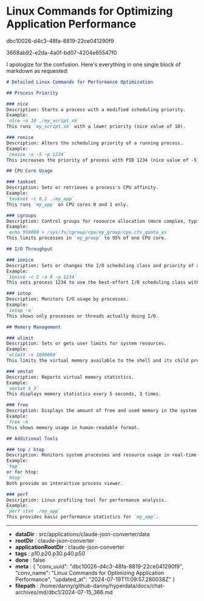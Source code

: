 # Linux Commands for Optimizing Application Performance

dbc10026-d4c3-48fa-8819-22ce041290f9

3668ab92-e2da-4a0f-bd07-4204e65547f0

 I apologize for the confusion. Here's everything in one single block of markdown as requested:

```markdown
# Detailed Linux Commands for Performance Optimization

## Process Priority

### nice
Description: Starts a process with a modified scheduling priority.
Example:
`nice -n 10 ./my_script.sh`
This runs `my_script.sh` with a lower priority (nice value of 10).

### renice
Description: Alters the scheduling priority of a running process.
Example:
`renice -n -5 -p 1234`
This increases the priority of process with PID 1234 (nice value of -5).

## CPU Core Usage

### taskset
Description: Sets or retrieves a process's CPU affinity.
Example:
`taskset -c 0,1 ./my_app`
This runs `my_app` on CPU cores 0 and 1 only.

### cgroups
Description: Control groups for resource allocation (more complex, typically configured via system files).
Example:
`echo 950000 > /sys/fs/cgroup/cpu/my_group/cpu.cfs_quota_us`
This limits processes in `my_group` to 95% of one CPU core.

## I/O Throughput

### ionice
Description: Sets or changes the I/O scheduling class and priority of a process.
Example:
`ionice -c 2 -n 0 -p 1234`
This sets process 1234 to use the best-effort I/O scheduling class with highest priority.

### iotop
Description: Monitors I/O usage by processes.
Example:
`iotop -o`
This shows only processes or threads actually doing I/O.

## Memory Management

### ulimit
Description: Sets or gets user limits for system resources.
Example:
`ulimit -v 1000000`
This limits the virtual memory available to the shell and its child processes to 1GB.

### vmstat
Description: Reports virtual memory statistics.
Example:
`vmstat 5 3`
This displays memory statistics every 5 seconds, 3 times.

### free
Description: Displays the amount of free and used memory in the system.
Example:
`free -h`
This shows memory usage in human-readable format.

## Additional Tools

### top / htop
Description: Monitors system processes and resource usage in real-time.
Example:
`top`
or for htop:
`htop`
Both provide an interactive process viewer.

### perf
Description: Linux profiling tool for performance analysis.
Example:
`perf stat ./my_app`
This provides basic performance statistics for `my_app`.
```

---

* **dataDir** : src/applications/claude-json-converter/data
* **rootDir** : claude-json-converter
* **applicationRootDir** : claude-json-converter
* **tags** : p10.p20.p30.p40.p50
* **done** : false
* **meta** : {
  "conv_uuid": "dbc10026-d4c3-48fa-8819-22ce041290f9",
  "conv_name": "Linux Commands for Optimizing Application Performance",
  "updated_at": "2024-07-19T11:09:57.280038Z"
}
* **filepath** : /home/danny/github-danny/hyperdata/docs/chat-archives/md/dbc1/2024-07-15_366.md
